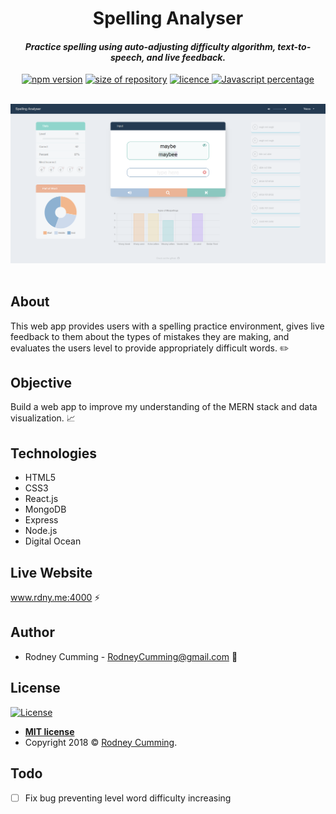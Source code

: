 <div align="center">
 <h1 size="+2">Spelling Analyser</h1>
 <h4><i>Practice spelling using auto-adjusting difficulty algorithm, text-to-speech, and live feedback.</i></h4>

 <p align="center">
    <a href="https://www.npmjs.com/package/npm/v/6.4.1" target="_blank"><img
    	alt="npm version"
    	src="https://img.shields.io/badge/npm-6.4.1-brightgreen.svg"></a>
    <a href="#"><img
    	alt="size of repository"
    	src="https://img.shields.io/badge/Size-1.79%20MB-yellowgreen.svg"></a>
    <a href="https://badges.mit-license.org/" target="_blank"><img
    	alt="licence"
    	src="https://img.shields.io/packagist/l/doctrine/orm.svg">
	</a>
    <a href="#" target="_blank"><img
    	alt="Javascript percentage"
    	src="https://img.shields.io/badge/Javascript-90.5%25-yellow.svg">
	</a>
</p>
<br>
 <img src="./readme-images/screenshot.png" width="700" alt="landing page scroll animation">
</div>
<br>

## About

This web app provides users with a spelling practice environment, gives live feedback to them about the types of mistakes they are making, and evaluates the users level to provide appropriately difficult words. :pencil2:

## Objective

Build a web app to improve my understanding of the MERN stack and data visualization. :chart_with_upwards_trend:

## Technologies

- HTML5
- CSS3
- React.js
- MongoDB
- Express
- Node.js
- Digital Ocean

## Live Website

www.rdny.me:4000 :zap:

## Author

- Rodney Cumming - RodneyCumming@gmail.com :email:

## License

[![License](https://img.shields.io/packagist/l/doctrine/orm.svg)](http://badges.mit-license.org)

- **[MIT license](http://badges.mit-license.org)**
- Copyright 2018 © <a href="http://fvcproductions.com" target="_blank">Rodney Cumming</a>.

## Todo

- [ ] Fix bug preventing level word difficulty increasing
